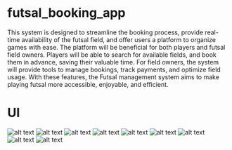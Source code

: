 # futsal_booking_app

This system is designed to streamline the booking process, provide real-time availability of the futsal field, and offer users a platform to organize games with ease.
The platform will be beneficial for both players and futsal field owners. Players will be able to search for available fields, and book them in advance, saving their valuable time.
For field owners, the system will provide tools to manage bookings, track payments, and optimize field usage. With these features, the Futsal management system aims to make playing futsal more accessible, enjoyable, and efficient.

# UI

![alt text](1.jpg)
![alt text](2.jpg)
![alt text](3.jpg)
![alt text](4.jpg)
![alt text](5.jpg)
![alt text](6.jpg)
![alt text](7.jpg)
![alt text](8.jpg)
![alt text](9.jpg)
